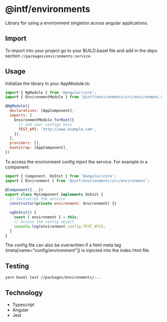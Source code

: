 # @intf/environments

Library for using a environment singleton across angular applications.

## Import

To import into your project go to your BUILD.bazel file and add in the deps section `//packages/environments:service`

## Usage

Initialize the library in your AppModule.ts:

```javascript
import { NgModule } from '@angular/core';
import { EnvironmentModule } from '@intf/environments/src/environment.module';

@NgModule({
  declarations: [AppComponent],
  imports: [
    EnvironmentModule.forRoot({
      // add your configs here
      TEST_API: 'http://www.example.com',
    }),
  ],
  providers: [],
  bootstrap: [AppComponent],
})
```

To access the environment config inject the service. For example in a component:

```javascript
import { Component, OnInit } from '@angular/core';
import { Environment } from '@intf/environments/src/environment';

@Component({...})
export class MyComponent implements OnInit {
  // Initialize the service
  constructor(private environment: Environment) {}

  ngOnInit() {
    const { environment } = this;
    // Access the config object
    console.log(environment.config.TEST_API);
  }
}
```

The config file can also be overwritten if a html meta tag (meta[name="config/environment"]) is injected into the index.html file.

## Testing

`yarn bazel test //packages/environments/...`

## Technology

- Typescript
- Angular
- Jest
